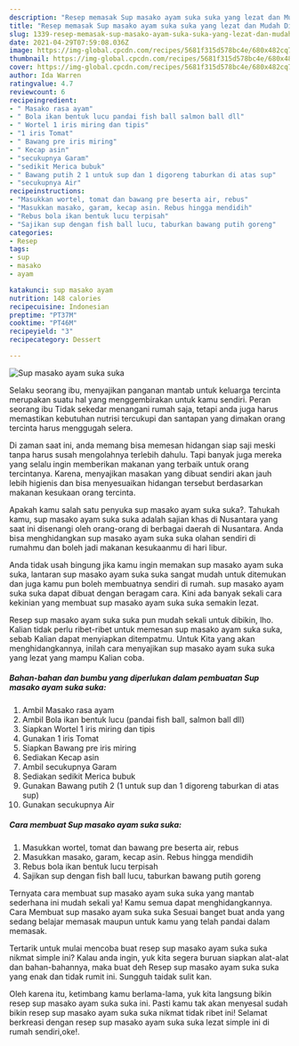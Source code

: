 ```yaml
---
description: "Resep memasak Sup masako ayam suka suka yang lezat dan Mudah Dibuat"
title: "Resep memasak Sup masako ayam suka suka yang lezat dan Mudah Dibuat"
slug: 1339-resep-memasak-sup-masako-ayam-suka-suka-yang-lezat-dan-mudah-dibuat
date: 2021-04-29T07:59:08.036Z
image: https://img-global.cpcdn.com/recipes/5681f315d578bc4e/680x482cq70/sup-masako-ayam-suka-suka-foto-resep-utama.jpg
thumbnail: https://img-global.cpcdn.com/recipes/5681f315d578bc4e/680x482cq70/sup-masako-ayam-suka-suka-foto-resep-utama.jpg
cover: https://img-global.cpcdn.com/recipes/5681f315d578bc4e/680x482cq70/sup-masako-ayam-suka-suka-foto-resep-utama.jpg
author: Ida Warren
ratingvalue: 4.7
reviewcount: 6
recipeingredient:
- " Masako rasa ayam"
- " Bola ikan bentuk lucu pandai fish ball salmon ball dll"
- " Wortel 1 iris miring dan tipis"
- "1 iris Tomat"
- " Bawang pre iris miring"
- " Kecap asin"
- "secukupnya Garam"
- "sedikit Merica bubuk"
- " Bawang putih 2 1 untuk sup dan 1 digoreng taburkan di atas sup"
- "secukupnya Air"
recipeinstructions:
- "Masukkan wortel, tomat dan bawang pre beserta air, rebus"
- "Masukkan masako, garam, kecap asin. Rebus hingga mendidih"
- "Rebus bola ikan bentuk lucu terpisah"
- "Sajikan sup dengan fish ball lucu, taburkan bawang putih goreng"
categories:
- Resep
tags:
- sup
- masako
- ayam

katakunci: sup masako ayam 
nutrition: 148 calories
recipecuisine: Indonesian
preptime: "PT37M"
cooktime: "PT46M"
recipeyield: "3"
recipecategory: Dessert

---
```



![Sup masako ayam suka suka](https://img-global.cpcdn.com/recipes/5681f315d578bc4e/680x482cq70/sup-masako-ayam-suka-suka-foto-resep-utama.jpg)

Selaku seorang ibu, menyajikan panganan mantab untuk keluarga tercinta merupakan suatu hal yang menggembirakan untuk kamu sendiri. Peran seorang ibu Tidak sekedar menangani rumah saja, tetapi anda juga harus memastikan kebutuhan nutrisi tercukupi dan santapan yang dimakan orang tercinta harus menggugah selera.

Di zaman  saat ini, anda memang bisa memesan hidangan siap saji meski tanpa harus susah mengolahnya terlebih dahulu. Tapi banyak juga mereka yang selalu ingin memberikan makanan yang terbaik untuk orang tercintanya. Karena, menyajikan masakan yang dibuat sendiri akan jauh lebih higienis dan bisa menyesuaikan hidangan tersebut berdasarkan makanan kesukaan orang tercinta. 



Apakah kamu salah satu penyuka sup masako ayam suka suka?. Tahukah kamu, sup masako ayam suka suka adalah sajian khas di Nusantara yang saat ini disenangi oleh orang-orang di berbagai daerah di Nusantara. Anda bisa menghidangkan sup masako ayam suka suka olahan sendiri di rumahmu dan boleh jadi makanan kesukaanmu di hari libur.

Anda tidak usah bingung jika kamu ingin memakan sup masako ayam suka suka, lantaran sup masako ayam suka suka sangat mudah untuk ditemukan dan juga kamu pun boleh membuatnya sendiri di rumah. sup masako ayam suka suka dapat dibuat dengan beragam cara. Kini ada banyak sekali cara kekinian yang membuat sup masako ayam suka suka semakin lezat.

Resep sup masako ayam suka suka pun mudah sekali untuk dibikin, lho. Kalian tidak perlu ribet-ribet untuk memesan sup masako ayam suka suka, sebab Kalian dapat menyiapkan ditempatmu. Untuk Kita yang akan menghidangkannya, inilah cara menyajikan sup masako ayam suka suka yang lezat yang mampu Kalian coba.

<!--inarticleads1-->

##### Bahan-bahan dan bumbu yang diperlukan dalam pembuatan Sup masako ayam suka suka:

1. Ambil  Masako rasa ayam
1. Ambil  Bola ikan bentuk lucu (pandai fish ball, salmon ball dll)
1. Siapkan  Wortel 1 iris miring dan tipis
1. Gunakan 1 iris Tomat
1. Siapkan  Bawang pre iris miring
1. Sediakan  Kecap asin
1. Ambil secukupnya Garam
1. Sediakan sedikit Merica bubuk
1. Gunakan  Bawang putih 2 (1 untuk sup dan 1 digoreng taburkan di atas sup)
1. Gunakan secukupnya Air




<!--inarticleads2-->

##### Cara membuat Sup masako ayam suka suka:

1. Masukkan wortel, tomat dan bawang pre beserta air, rebus
1. Masukkan masako, garam, kecap asin. Rebus hingga mendidih
1. Rebus bola ikan bentuk lucu terpisah
1. Sajikan sup dengan fish ball lucu, taburkan bawang putih goreng




Ternyata cara membuat sup masako ayam suka suka yang mantab sederhana ini mudah sekali ya! Kamu semua dapat menghidangkannya. Cara Membuat sup masako ayam suka suka Sesuai banget buat anda yang sedang belajar memasak maupun untuk kamu yang telah pandai dalam memasak.

Tertarik untuk mulai mencoba buat resep sup masako ayam suka suka nikmat simple ini? Kalau anda ingin, yuk kita segera buruan siapkan alat-alat dan bahan-bahannya, maka buat deh Resep sup masako ayam suka suka yang enak dan tidak rumit ini. Sungguh taidak sulit kan. 

Oleh karena itu, ketimbang kamu berlama-lama, yuk kita langsung bikin resep sup masako ayam suka suka ini. Pasti kamu tak akan menyesal sudah bikin resep sup masako ayam suka suka nikmat tidak ribet ini! Selamat berkreasi dengan resep sup masako ayam suka suka lezat simple ini di rumah sendiri,oke!.

